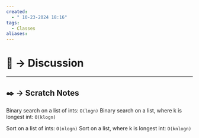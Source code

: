 ```yaml
---
created:
  - " 10-23-2024 18:16"
tags:
  - Classes
aliases:
---
```


# 📗 -> Discussion
---


## ✒️ -> Scratch Notes
Binary search on a list of ints: `O(logn)`
Binary search on a list, where k is longest int: `O(klogn)`

Sort on a list of ints: `O(nlogn)`
Sort on a list, where k is longest int: `O(knlogn)`

